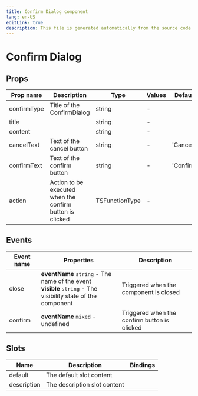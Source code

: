 ```yaml
---
title: Confirm Dialog component
lang: en-US
editLink: true
description: This file is generated automatically from the source code. Changes made here will be lost.
---
```


# Confirm Dialog

<!--@include: ./confirmDialog.doc.md-->

## Props

| Prop name   | Description                                              | Type           | Values | Default   |
| ----------- | -------------------------------------------------------- | -------------- | ------ | --------- |
| confirmType | Title of the ConfirmDialog                               | string         | -      |           |
| title       |                                                          | string         | -      |           |
| content     |                                                          | string         | -      |           |
| cancelText  | Text of the cancel button                                | string         | -      | 'Cancel'  |
| confirmText | Text of the confirm button                               | string         | -      | 'Confirm' |
| action      | Action to be executed when the confirm button is clicked | TSFunctionType | -      |           |

## Events

| Event name | Properties                                                                                                      | Description                                  |
| ---------- | --------------------------------------------------------------------------------------------------------------- | -------------------------------------------- |
| close      | **eventName** `string` - The name of the event<br/>**visible** `string` - The visibility state of the component | Triggered when the component is closed       |
| confirm    | **eventName** `mixed` - undefined                                                                               | Triggered when the confirm button is clicked |

## Slots

| Name        | Description                  | Bindings |
| ----------- | ---------------------------- | -------- |
| default     | The default slot content     |          |
| description | The description slot content |          |
